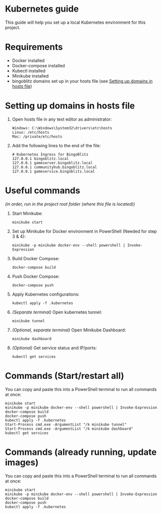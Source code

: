 # Kubernetes guide

This guide will help you set up a local Kubernetes environment for this project. 

# Requirements

- Docker installed
- Docker-compose installed
- Kubectl installed
- Minikube installed
- bingoblitz domains set up in your hosts file (see [Setting up domains in hosts file](#setting-up-domains-in-hosts-file))

# Setting up domains in hosts file

1. Open hosts file in any text editor as administrator:
    ```
    Windows: C:\Windows\System32\drivers\etc\hosts
    Linux: /etc/hosts
    Mac: /private/etc/hosts
    ```

2. Add the following lines to the end of the file:
    ```
    # Kubernetes Ingress for BingoBlitz
    127.0.0.1 bingoblitz.local
    127.0.0.1 gameserver.bingoblitz.local
    127.0.0.1 communityhub.bingoblitz.local
    127.0.0.1 gameservice.bingoblitz.local
    ```

# Useful commands

*(in order, run in the project root folder (where this file is located))*

1. Start Minikube:
    ```
    minikube start
    ```

2. Set up Minikube for Docker environment in PowerShell (Needed for step 3 & 4):
    ```
    minikube -p minikube docker-env --shell powershell | Invoke-Expression
    ```

3. Build Docker Compose:
    ```
    docker-compose build
    ```

4. Push Docker Compose:
    ```
    docker-compose push
    ```

5. Apply Kubernetes configurations:
    ```
    kubectl apply -f .kubernetes
    ```

6. *(Separate terminal)* Open kubernetes tunnel:
    ```
    minikube tunnel
    ```

7. *(Optional, separate terminal)* Open Minikube Dashboard:
    ```
    minikube dashboard
    ```

8. *(Optional)* Get service status and IP/ports:
    ```
    kubectl get services
    ```


# Commands (Start/restart all)
You can copy and paste this into a PowerShell terminal to run all commands at once:

```
minikube start
minikube -p minikube docker-env --shell powershell | Invoke-Expression
docker-compose build
docker-compose push
kubectl apply -f .kubernetes
Start-Process cmd.exe -ArgumentList "/k minikube tunnel"
Start-Process cmd.exe -ArgumentList "/k minikube dashboard"
kubectl get services
```


# Commands (already running, update images)
You can copy and paste this into a PowerShell terminal to run all commands at once:

```
minikube start
minikube -p minikube docker-env --shell powershell | Invoke-Expression
docker-compose build
docker-compose push
kubectl apply -f .kubernetes
```